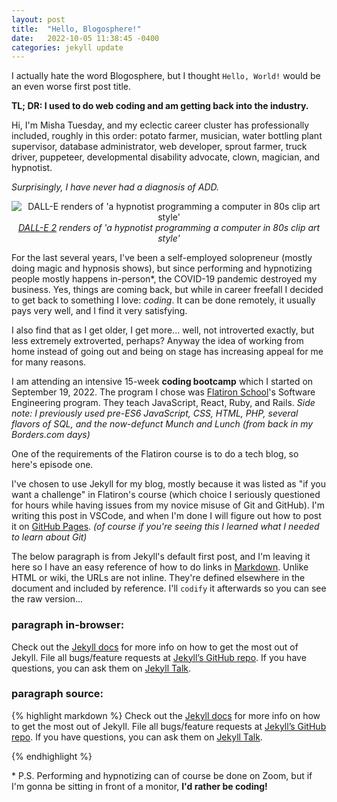 ```yaml
---
layout: post
title:  "Hello, Blogosphere!"
date:   2022-10-05 11:38:45 -0400
categories: jekyll update
---
```

I actually hate the word Blogosphere, but I thought `Hello, World!` would be an even worse first post title.

**TL; DR: I used to do web coding and am getting back into the industry.**

Hi, I'm Misha Tuesday, and my eclectic career cluster has professionally included, roughly in this order: potato farmer, musician, water bottling plant supervisor, database administrator, web developer, sprout farmer, truck driver, puppeteer, developmental disability advocate, clown, magician, and hypnotist.

*Surprisingly, I have never had a diagnosis of ADD.*

<center><p class='image-right'><img src="https://media-exp1.licdn.com/dms/image/C5616AQHaMBmEoqylhg/profile-displaybackgroundimage-shrink_350_1400/0/1663003871455?e=1670457600&v=beta&t=ZtufIwzlbF_dU4MSwKpIBAbVwoa_0WglUZU4Xow6oUw" alt="DALL-E renders of 'a hypnotist programming a computer in 80s clip art style'" /><i><a href="https://openai.com/dall-e-2/">DALL-E 2</a> renders of 'a hypnotist programming a computer in 80s clip art style'</i></p></center>


For the last several years, I've been a self-employed solopreneur (mostly doing magic and hypnosis shows), but since performing and hypnotizing people mostly happens in-person\*, the COVID-19 pandemic destroyed my business.  Yes, things are coming back, but while in career freefall I decided to get back to something I love: *coding*.  It can be done remotely, it usually pays very well, and I find it very satisfying.

I also find that as I get older, I get more... well, not introverted exactly, but less extremely extroverted, perhaps? Anyway the idea of working from home instead of going out and being on stage has increasing appeal for me for many reasons.

I am attending an intensive 15-week **coding bootcamp** which I started on September 19, 2022.  The program I chose was [Flatiron School][flatiron-school]'s Software Engineering program.  They teach JavaScript, React, Ruby, and Rails. *Side note: I previously used pre-ES6 JavaScript, CSS, HTML, PHP, several flavors of SQL, and the now-defunct Munch and Lunch (from back in my Borders.com days)*

One of the requirements of the Flatiron course is to do a tech blog, so here's episode one.

I've chosen to use Jekyll for my blog, mostly because it was listed as "if you want a challenge" in Flatiron's course (which choice I seriously questioned for hours while having issues from my novice misuse of Git and GitHub). I'm writing this post in VSCode, and when I'm done I will figure out how to post it on [GitHub Pages][github-pages]. *(of course if you're seeing this I learned what I needed to learn about Git)*

The below paragraph is from Jekyll's default first post, and I'm leaving it here so I have an easy reference of how to do links in [Markdown][markdown-guide].  Unlike HTML or wiki, the URLs are not inline. They're defined elsewhere in the document and included by reference. I'll `codify` it afterwards so you can see the raw version...


### paragraph in-browser:

Check out the [Jekyll docs][jekyll-docs] for more info on how to get the most out of Jekyll. File all bugs/feature requests at [Jekyll’s GitHub repo][jekyll-gh]. If you have questions, you can ask them on [Jekyll Talk][jekyll-talk].

[jekyll-docs]: https://jekyllrb.com/docs/home
[jekyll-gh]:   https://github.com/jekyll/jekyll
[jekyll-talk]: https://talk.jekyllrb.com/
[flatiron-school]: https://flatironschool.com/
[github-pages]: https://pages.github.com/
[markdown-guide]: https://www.markdownguide.org/

### paragraph source:
{% highlight markdown %}
Check out the [Jekyll docs][jekyll-docs] for more info on how to get the most out of Jekyll. File all bugs/feature requests at [Jekyll’s GitHub repo][jekyll-gh]. If you have questions, you can ask them on [Jekyll Talk][jekyll-talk].

[jekyll-docs]: https://jekyllrb.com/docs/home
[jekyll-gh]:   https://github.com/jekyll/jekyll
[jekyll-talk]: https://talk.jekyllrb.com/
{% endhighlight %}


\* P.S. Performing and hypnotizing can of course be done on Zoom, but if I'm gonna be sitting in front of a monitor, **I'd rather be coding!**